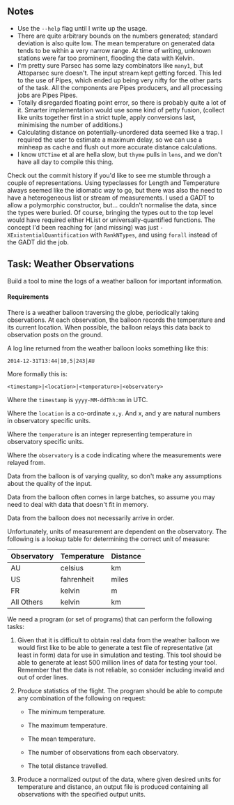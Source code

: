 Notes
-----

- Use the `--help` flag until I write up the usage.
- There are quite arbitrary bounds on the numbers generated; standard
  deviation is also quite low. The mean temperature on generated data
  tends to be within a very narrow range. At time of writing, unknown
  stations were far too prominent, flooding the data with Kelvin.
- I'm pretty sure Parsec has some lazy combinators like `many1`, but
  Attoparsec sure doesn't. The input stream kept getting forced. This led
  to the use of Pipes, which ended up being very nifty for the other
  parts of the task. All the components are Pipes producers, and all
  processing jobs are Pipes Pipes.
- Totally disregarded floating point error, so there is probably quite
  a lot of it. Smarter implementation would use some kind of petty
  fusion, (collect like units together first in a strict tuple, apply
  conversions last, minimising the number of additions.)
- Calculating distance on potentially-unordered data seemed like a
  trap. I required the user to estimate a maximum delay, so we can use
  a minheap as cache and flush out more accurate distance
  calculations.
- I know `UTCTime` et al are hella slow, but `thyme` pulls in `lens`,
  and we don't have all day to compile this thing.

Check out the commit history if you'd like to see me stumble through a
couple of representations. Using typeclasses for Length and
Temperature always seemed like the idiomatic way to go, but there was
also the need to have a heterogeneous list or stream of measurements.
I used a GADT to allow a polymorphic constructor, but... couldn't
normalise the data, since the types were buried. Of course, bringing
the types out to the top level would have required either HList or
universally-quantified functions. The concept I'd been reaching for
(and missing) was just `-XExistentialQuantification` with
`RankNTypes`, and using `forall` instead of the GADT did the job.


Task: Weather Observations
--------------------

Build a tool to mine the logs of a weather balloon for important
information.

#### Requirements

There is a weather balloon traversing the globe, periodically taking
observations. At each observation, the balloon records the temperature
and its current location. When possible, the balloon relays this data
back to observation posts on the ground.

A log line returned from the weather balloon looks something like this:

```
2014-12-31T13:44|10,5|243|AU
```

More formally this is:

```
<timestamp>|<location>|<temperature>|<observatory>
```

Where the `timestamp` is `yyyy-MM-ddThh:mm` in UTC.

Where the `location` is a co-ordinate `x,y`. And x, and y are natural numbers in observatory specific units.

Where the `temperature` is an integer representing temperature in observatory specific units.

Where the `observatory` is a code indicating where the measurements were relayed from.

Data from the balloon is of varying quality, so don't make any
assumptions about the quality of the input.

Data from the balloon often comes in large batches, so assume you may
need to deal with data that doesn't fit in memory.

Data from the balloon does not necessarily arrive in order.

Unfortunately, units of measurement are dependent on the
observatory. The following is a lookup table for determining the
correct unit of measure:

| Observatory | Temperature | Distance |
| ----------- | ----------- | -------- |
| AU          | celsius     | km       |
| US          | fahrenheit  | miles    |
| FR          | kelvin      | m        |
| All Others  | kelvin      | km       |

We need a program (or set of programs) that can perform the following
tasks:

 1. Given that it is difficult to obtain real data from the weather
    balloon we would first like to be able to generate a test file of
    representative (at least in form) data for use in simulation and
    testing. This tool should be able to generate at least 500 million
    lines of data for testing your tool. Remember that the data is not
    reliable, so consider including invalid and out of order lines.

 2. Produce statistics of the flight. The program should be able to
    compute any combination of the following on request:

    - The minimum temperature.

    - The maximum temperature.

    - The mean temperature.

    - The number of observations from each observatory.

    - The total distance travelled.

 3. Produce a normalized output of the data, where given desired
    units for temperature and distance, an output file is produced
    containing all observations with the specified output units.
